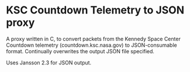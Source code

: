 # KSC Countdown Telemetry to JSON proxy

A proxy written in C, to convert packets from the Kennedy Space Center Countdown telemetry (countdown.ksc.nasa.gov) to JSON-consumable format. Continually overwrites the output JSON file specified.

Uses Jansson 2.3 for JSON output.
